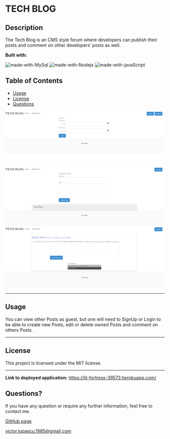 # TECH BLOG
##  Description

 The Tech Blog is an CMS style forum where developers can publish their posts and comment on other developers’ posts as well.
 
**Built with:** 
  
![made-with-MySql](https://img.shields.io/badge/Made%20with-MySql-1f425f.svg)
![made-with-Nodejs](https://img.shields.io/badge/Made%20with-Nodejs-1f425f.svg)
![made-with-javaScript](https://img.shields.io/badge/Made%20with-javaScript-1f425f.svg)



## Table of Contents
  * [Usage](#usage)
  * [License](#license)
  * [Questions](#questions)

   ![screenshot of tech blog website](public/img/login.png)
   ![screenshot of tech blog website](public/img/dashboard.png)
   ![screenshot of tech blog website](public/img/post.png)


---
  ## Usage
  You can view other Posts as guest, but one will need to SignUp or Login to be able to create new Posts, edit or delete owned Posts and comment on others Posts.


---
   ## License
This project is licensed under the MIT license.

---

**Link to deployed application:** https://lit-fortress-39573.herokuapp.com/
 
## Questions?
  If you have any question or require any further information, feel free to contact me. 
  
  [GitHub page](https://github.com/vitokwolf)

victor.lupascu.1985@gmail.com
